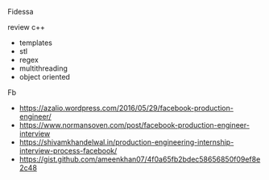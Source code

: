 Fidessa

review c++
- templates
- stl
- regex
- multithreading
- object oriented 

Fb
- https://azalio.wordpress.com/2016/05/29/facebook-production-engineer/
- https://www.normansoven.com/post/facebook-production-engineer-interview
- https://shivamkhandelwal.in/production-engineering-internship-interview-process-facebook/
- https://gist.github.com/ameenkhan07/4f0a65fb2bdec58656850f09ef8e2c48
